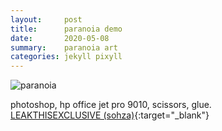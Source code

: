 ```yaml
---
layout:     post
title:      paranoia demo
date:       2020-05-08
summary:    paranoia art
categories: jekyll pixyll
---
```


![paranoia](https://i.imgur.com/zzkRrir.jpg)

photoshop, hp office jet pro 9010, scissors, glue. <br />
[LEAKTHISEXCLUSIVE (sohza)](https://www.dropbox.com/s/4i1kn7zkt0gx77g/PARANOIA.mp3?dl=0){:target="_blank"}
